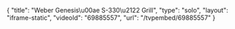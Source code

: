 {
    "title": "Weber Genesis\u00ae S-330\u2122 Grill",
    "type": "solo",
    "layout": "iframe-static",
    "videoId": "69885557",
    "url": "\/tvpembed\/69885557"
}